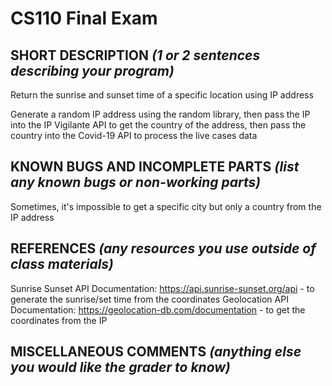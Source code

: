 # CS110 Final Exam

## SHORT DESCRIPTION *(1 or 2 sentences describing your program)*
Return the sunrise and sunset time of a specific location using IP address

Generate a random IP address using the random library, then pass the IP into the IP Vigilante API to get the country of the address, then pass the country into the Covid-19 API to process the live cases data


## KNOWN BUGS AND INCOMPLETE PARTS *(list any known bugs or non-working parts)*
Sometimes, it's impossible to get a specific city but only a country from the IP address

## REFERENCES *(any resources you use outside of class materials)*
Sunrise Sunset API Documentation: https://api.sunrise-sunset.org/api - to generate the sunrise/set time from the coordinates
Geolocation API Documentation: https://geolocation-db.com/documentation - to get the coordinates from the IP

## MISCELLANEOUS COMMENTS *(anything else you would like the grader to know)*
